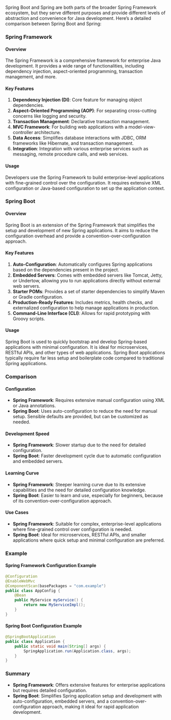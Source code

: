 Spring Boot and Spring are both parts of the broader Spring Framework ecosystem, but they serve different purposes and provide different levels of abstraction and convenience for Java development. Here’s a detailed comparison between Spring Boot and Spring:

### Spring Framework

#### Overview
The Spring Framework is a comprehensive framework for enterprise Java development. It provides a wide range of functionalities, including dependency injection, aspect-oriented programming, transaction management, and more.

#### Key Features
1. **Dependency Injection (DI)**: Core feature for managing object dependencies.
2. **Aspect-Oriented Programming (AOP)**: For separating cross-cutting concerns like logging and security.
3. **Transaction Management**: Declarative transaction management.
4. **MVC Framework**: For building web applications with a model-view-controller architecture.
5. **Data Access**: Simplifies database interactions with JDBC, ORM frameworks like Hibernate, and transaction management.
6. **Integration**: Integration with various enterprise services such as messaging, remote procedure calls, and web services.

#### Usage
Developers use the Spring Framework to build enterprise-level applications with fine-grained control over the configuration. It requires extensive XML configuration or Java-based configuration to set up the application context.

### Spring Boot

#### Overview
Spring Boot is an extension of the Spring Framework that simplifies the setup and development of new Spring applications. It aims to reduce the configuration overhead and provide a convention-over-configuration approach.

#### Key Features
1. **Auto-Configuration**: Automatically configures Spring applications based on the dependencies present in the project.
2. **Embedded Servers**: Comes with embedded servers like Tomcat, Jetty, or Undertow, allowing you to run applications directly without external web servers.
3. **Starter POMs**: Provides a set of starter dependencies to simplify Maven or Gradle configuration.
4. **Production-Ready Features**: Includes metrics, health checks, and externalized configuration to help manage applications in production.
5. **Command-Line Interface (CLI)**: Allows for rapid prototyping with Groovy scripts.

#### Usage
Spring Boot is used to quickly bootstrap and develop Spring-based applications with minimal configuration. It is ideal for microservices, RESTful APIs, and other types of web applications. Spring Boot applications typically require far less setup and boilerplate code compared to traditional Spring applications.

### Comparison

#### Configuration
- **Spring Framework**: Requires extensive manual configuration using XML or Java annotations.
- **Spring Boot**: Uses auto-configuration to reduce the need for manual setup. Sensible defaults are provided, but can be customized as needed.

#### Development Speed
- **Spring Framework**: Slower startup due to the need for detailed configuration.
- **Spring Boot**: Faster development cycle due to automatic configuration and embedded servers.

#### Learning Curve
- **Spring Framework**: Steeper learning curve due to its extensive capabilities and the need for detailed configuration knowledge.
- **Spring Boot**: Easier to learn and use, especially for beginners, because of its convention-over-configuration approach.

#### Use Cases
- **Spring Framework**: Suitable for complex, enterprise-level applications where fine-grained control over configuration is needed.
- **Spring Boot**: Ideal for microservices, RESTful APIs, and smaller applications where quick setup and minimal configuration are preferred.

### Example

#### Spring Framework Configuration Example
```java
@Configuration
@EnableWebMvc
@ComponentScan(basePackages = "com.example")
public class AppConfig {
    @Bean
    public MyService myService() {
        return new MyServiceImpl();
    }
}
```

#### Spring Boot Configuration Example
```java
@SpringBootApplication
public class Application {
    public static void main(String[] args) {
        SpringApplication.run(Application.class, args);
    }
}
```

### Summary
- **Spring Framework**: Offers extensive features for enterprise applications but requires detailed configuration.
- **Spring Boot**: Simplifies Spring application setup and development with auto-configuration, embedded servers, and a convention-over-configuration approach, making it ideal for rapid application development.